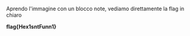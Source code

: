 Aprendo l'immagine con un blocco note, vediamo direttamente la flag in chiaro

**flag{Hex1sntFunn1}**
